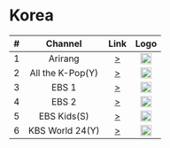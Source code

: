 <h1>Korea</h1>

| #   | Channel         | Link  | Logo |
|:---:|:---------------:|:-----:|:-----:
|1    | Arirang         | [>](http://amdlive.ctnd.com.edgesuite.net/arirang_1ch/smil:arirang_1ch.smil/playlist.m3u8) | <img height="20" src="https://i.imgur.com/RuHZ6Dx.png"/> |
|2    | All the K-Pop(Y)| [>](https://www.youtube.com/watch?v=8zUdwHwuwhQ) | <img height="20" src="https://i.imgur.com/tJ8GRqi.png"/> |
|3    | EBS 1           | [>](http://ebsonair.ebs.co.kr/groundwavefamilypc/familypc1m/chunklist_w1960240276.m3u8) | <img height="20" src="https://i.imgur.com/s1y2zoe.png"/> |
|4    | EBS 2           | [>](http://ebsonair.ebs.co.kr:1935/ebs2familypc/familypc1m/playlist.m3u8) | <img height="20" src="https://i.imgur.com/7K7zmoE.png"/> |
|5    | EBS Kids(S)     | [>](rtsp://ebsonair.ebs.co.kr/ebsutablet500k/tablet500k) | <img height="20" src="https://i.imgur.com/7K7zmoE.png"/> |
|6    | KBS World 24(Y) | [>](https://www.youtube.com/watch?v=4gwqZYZ-OSw) | <img height="20" src="https://i.imgur.com/gljQEfD.png"/> |
